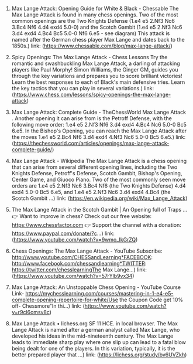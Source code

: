---
---
1. Max Lange Attack: Opening Guide for White & Black - Chessable
The Max Lange Attack is found in many chess openings. Two of the most common openings are the Two Knights Defense (1.e4 e5 2.Nf3 Nc6 3.Bc4 Nf6 4.d4 exd4 5.0-0) and the Scotch Gambit (1.e4 e5 2.Nf3 Nc6 3.d4 exd4 4.Bc4 Bc5 5.0-0 Nf6 6.e5 - see diagram) This attack is named after the German chess player Max Lange and dates back to the 1850s.)
link: (https://www.chessable.com/blog/max-lange-attack/)


2. Spicy Openings: The Max Lange Attack - Chess Lessons
Try the romantic and swashbuckling Max Lange Attack, a darling of attacking players like Paul Morphy! Simon Williams, the Ginger GM, guides you through the key variations and prepares you to score brilliant victories! Learn the best responses to each of Black's main defensive tries. Learn the key tactics that you can play in several variations.)
link: (https://www.chess.com/lessons/spicy-openings-the-max-lange-attack)


3. Max Lange Attack: Complete Guide - TheChessWorld
Max Lange Attack . Another opening it can arise from is the Petroff Defense, with the following move order: 1.e4 e5 2.Nf3 Nf6 3.d4 exd4 4.Bc4 Nc6 5.0-0 Bc5 6.e5. In the Bishop's Opening, you can reach the Max Lange Attack after the moves 1.e4 e5 2.Bc4 Nf6 3.d4 exd4 4.Nf3 Nc6 5.0-0 Bc5 6.e5.)
link: (https://thechessworld.com/articles/openings/max-lange-attack-complete-guide/)


4. Max Lange Attack - Wikipedia
The Max Lange Attack is a chess opening that can arise from several different opening lines, including the Two Knights Defense, Petroff's Defense, Scotch Gambit, Bishop's Opening, Center Game, and Giuoco Piano. Two of the most commonly seen move orders are 1.e4 e5 2.Nf3 Nc6 3.Bc4 Nf6 (the Two Knights Defense) 4.d4 exd4 5.0-0 Bc5 6.e5, and 1.e4 e5 2.Nf3 Nc6 3.d4 exd4 4.Bc4 (the Scotch Gambit ...)
link: (https://en.wikipedia.org/wiki/Max_Lange_Attack)


5. The Max Lange Attack in the Scotch Gambit | An Opening full of Traps ...
👉 Want to improve in chess? Check out our free website: https://www.chessfactor.com 👉 Support the channel with a donation: https://www.paypal.com/donate/?c...)
link: (https://www.youtube.com/watch?v=9wmo_IkGrZQ)


6. Chess Openings: The Max Lange Attack - YouTube
Subscribe: http://www.youtube.com/CHESSandLearning*FACEBOOK: http://www.facebook.com/chessandlearning*TWITTER: https://twitter.com/chesslearningThe Max Lange...)
link: (https://www.youtube.com/watch?v=57rYlb9vx34)


7. Max Lange Attack: An Unstoppable Chess Opening - YouTube
Course Link- https://mychesslearning.com/courses/mastering-in-1-e4-e5-complete-opening-repertoire-for-white/Use the Coupon Code get 10% off- Chessmore"In thi...)
link: (https://www.youtube.com/watch?v=r9cl6omsv8c)


8. Max Lange Attack • lichess.org
SF 11 HCE. in local browser. The Max Lange Attack is named after a german analyst called Max Lange, who developed his ideas in the mid-nineteenth century. The Max Lange leads to immediate sharp play where one slip up can lead to a fatal blow being dealt for one of the players. In this variation, typically, it is the better prepared player that ...)
link: (https://lichess.org/study/bv6UVZkh)


